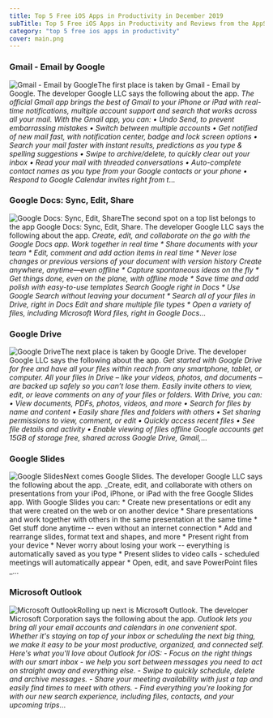 ```yaml
---
title: Top 5 Free iOS Apps in Productivity in December 2019
subTitle: Top 5 Free iOS Apps in Productivity and Reviews from the AppStore in December 2019.
category: "top 5 free ios apps in productivity"
cover: main.png
---
```


### Gmail - Email by Google

![Gmail - Email by Google](https://is1-ssl.mzstatic.com/image/thumb/Purple123/v4/6e/e9/93/6ee99395-ff28-377f-0c32-d634480358eb/logo_gmail_color-0-0-1x_U007emarketing-0-0-0-6-0-0-sRGB-0-0-0-GLES2_U002c0-512MB-85-220-0-0.png/100x100bb.png)The first place is taken by Gmail - Email by Google. The developer Google LLC says the following about the app. _The official Gmail app brings the best of Gmail to your iPhone or iPad with real-time notifications, multiple account support and search that works across all your mail.  With the Gmail app, you can: • Undo Send, to prevent embarrassing mistakes • Switch between multiple accounts • Get notified of new mail fast, with notification center, badge and lock screen options • Search your mail faster with instant results, predictions as you type & spelling suggestions • Swipe to archive/delete, to quickly clear out your inbox • Read your mail with threaded conversations • Auto-complete contact names as you type from your Google contacts or your phone • Respond to Google Calendar invites right from t_...

### Google Docs: Sync, Edit, Share

![Google Docs: Sync, Edit, Share](https://is1-ssl.mzstatic.com/image/thumb/Purple113/v4/25/b1/df/25b1dfa8-18e7-4a50-067e-ee13ac4ce03f/AppIcon-0-1x_U007emarketing-0-0-GLES2_U002c0-512MB-sRGB-0-0-0-85-220-0-0-0-6.png/100x100bb.png)The second spot on a top list belongs to the app Google Docs: Sync, Edit, Share. The developer Google LLC says the following about the app. _Create, edit, and collaborate on the go with the Google Docs app.   Work together in real time * Share documents with your team * Edit, comment and add action items in real time  * Never lose changes or previous versions of your document with version history   Create anywhere, anytime—even offline  * Capture spontaneous ideas on the fly * Get things done, even on the plane, with offline mode  * Save time and add polish with easy-to-use templates   Search Google right in Docs  * Use Google Search without leaving your document  * Search all of your files in Drive, right in Docs   Edit and share multiple file types  * Open a variety of files, including Microsoft Word files, right in Google Docs_...

### Google Drive

![Google Drive](https://is3-ssl.mzstatic.com/image/thumb/Purple123/v4/41/60/b4/4160b403-694b-f44b-f203-acb89fe152b5/AppIcon-0-1x_U007emarketing-0-0-GLES2_U002c0-512MB-sRGB-0-0-0-85-220-0-0-0-6.png/100x100bb.png)The next place is taken by Google Drive. The developer Google LLC says the following about the app. _Get started with Google Drive for free and have all your files within reach from any smartphone, tablet, or computer. All your files in Drive – like your videos, photos, and documents – are backed up safely so you can’t lose them. Easily invite others to view, edit, or leave comments on any of your files or folders.  With Drive, you can:  • View documents, PDFs, photos, videos, and more • Search for files by name and content • Easily share files and folders with others • Set sharing permissions to view, comment, or edit • Quickly access recent files • See file details and activity  • Enable viewing of files offline  Google accounts get 15GB of storage free, shared across Google Drive, Gmail,_...

### Google Slides

![Google Slides](https://is3-ssl.mzstatic.com/image/thumb/Purple123/v4/16/ec/dc/16ecdcb5-fe91-067f-fd2c-c8abd7c3522c/AppIcon-0-1x_U007emarketing-0-0-GLES2_U002c0-512MB-sRGB-0-0-0-85-220-0-0-0-6.png/100x100bb.png)Next comes Google Slides. The developer Google LLC says the following about the app. _Create, edit, and collaborate with others on presentations from your iPod, iPhone, or iPad with the free Google Slides app. With Google Slides you can:  * Create new presentations or edit any that were created on the web or on another device * Share presentations and work together with others in the same presentation at the same time * Get stuff done anytime -- even without an internet connection * Add and rearrange slides, format text and shapes, and more * Present right from your device * Never worry about losing your work -- everything is automatically saved as you type * Present slides to video calls - scheduled meetings will automatically appear * Open, edit, and save PowerPoint files  _...

### Microsoft Outlook

![Microsoft Outlook](https://is4-ssl.mzstatic.com/image/thumb/Purple113/v4/36/a2/e4/36a2e4bc-9519-4c6f-a69f-2705fd793950/AppIcon-outlook.prod-0-0-1x_U007emarketing-0-0-0-7-0-0-sRGB-0-0-0-GLES2_U002c0-512MB-85-220-0-0.png/100x100bb.png)Rolling up next is Microsoft Outlook. The developer Microsoft Corporation says the following about the app. _Outlook lets you bring all your email accounts and calendars in one convenient spot. Whether it's staying on top of your inbox or scheduling the next big thing, we make it easy to be your most productive, organized, and connected self.  Here's what you'll love about Outlook for iOS:  - Focus on the right things with our smart inbox - we help you sort between messages you need to act on straight away and everything else.  - Swipe to quickly schedule, delete and archive messages.  - Share your meeting availability with just a tap and easily find times to meet with others.  - Find everything you're looking for with our new search experience, including files, contacts, and your upcoming trips_...

